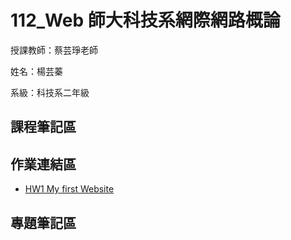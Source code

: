 # 112_Web 師大科技系網際網路概論

授課教師：蔡芸琤老師

姓名：楊芸蓁

系級：科技系二年級

## 課程筆記區

## 作業連結區
*  [HW1 My first Website](https://41171119h.github.io/my_web/)
## 專題筆記區
